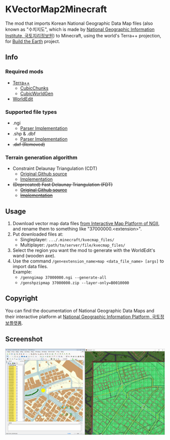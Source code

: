 # KVectorMap2Minecraft

The mod that imports Korean National Geographic Data Map files (also known as "수치지도", which is made by [National Geographic Information Institute, 국토지리정보원](https://www.ngii.go.kr/)) to Minecraft, using the world's Terra++ projection, for [Build the Earth](https://buildtheearth.net) project.

## Info
### Required mods
 * [Terra++](https://www.curseforge.com/minecraft/mc-mods/terraplusplus)
   * [CubicChunks](https://www.curseforge.com/minecraft/mc-mods/opencubicchunks)
   * [CubicWorldGen](https://www.curseforge.com/minecraft/mc-mods/cubicworldgen)
 * [WorldEdit](https://www.curseforge.com/minecraft/mc-mods/worldedit)

### Supported file types
 - .ngi
   * [Parser Implementation](src/main/java/com/mndk/ngiparser/NgiParser.java)
 - .shp & .dbf
   * [Parser Implementation](src/main/java/com/mndk/shapefile/ShpDbfDataIterator.java)
 - ~~.dxf (Removed)~~

### Terrain generation algorithm
 - Constraint Delaunay Triangulation (CDT)
   * [Original Github source](https://github.com/artem-ogre/CDT)
   * [Implementation](src/main/java/com/mndk/kvm2m/core/triangulator/cdt/ConstraintDelaunayTriangulator.java)
 - ~~(Deprecated) Fast Delaunay Triangulation (FDT)~~
   * ~~[Original Github source](https://github.com/mapbox/delaunator)~~
   * ~~[Implementation](src/main/java/com/mndk/kvm2m/core/triangulator/fdt/FastDelaunayTriangulator.java)~~

## Usage
1. Download vector map data files [from Interactive Map Platform of NGII](http://map.ngii.go.kr/ms/map/NlipMap.do), and rename them to something like "37000000.&lt;extension&gt;".
2. Put downloaded files at:
    * Singleplayer: `.../.minecraft/kvecmap_files/`
    * Multiplayer: `/path/to/server/file/kvecmap_files/`
3. Select the region you want the mod to generate with the WorldEdit's wand (wooden axe).
4. Use the command `/gen<extension_name>map <data_file_name> [args]` to import data files.<br>
   Example: 
    * `/genngimap 37000000.ngi --generate-all`
    * `/genshpzipmap 37000000.zip --layer-only=B0010000`

## Copyright
You can find the documentation of National Geographic Data Maps and their interactive platform at [National Geographic Information Platform, 국토정보플랫폼](http://map.ngii.go.kr/mn/mainPage.do).

## Screenshot

![Reference screenshot](docs/screenshot0.png)
